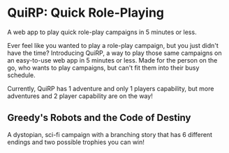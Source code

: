 # QuiRP: Quick Role-Playing

A web app to play quick role-play campaigns in 5 minutes or less.

Ever feel like you wanted to play a role-play campaign, but you just didn't have the time? Introducing QuiRP, a way to play those same campaigns on an easy-to-use web app in 5 minutes or less. Made for the person on the go, who wants to play campaigns, but can't fit them into their busy schedule.

Currently, QuiRP has 1 adventure and only 1 players capability, but more adventures and 2 player capability are on the way!

## Greedy's Robots and the Code of Destiny

A dystopian, sci-fi campaign with a branching story that has 6 different endings and two possible trophies you can win!
